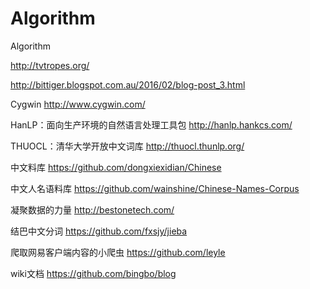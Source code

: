 # Algorithm
Algorithm



http://tvtropes.org/



http://bittiger.blogspot.com.au/2016/02/blog-post_3.html



Cygwin		http://www.cygwin.com/



HanLP：面向生产环境的自然语言处理工具包		http://hanlp.hankcs.com/



THUOCL：清华大学开放中文词库		http://thuocl.thunlp.org/



中文料库			https://github.com/dongxiexidian/Chinese



中文人名语料库		https://github.com/wainshine/Chinese-Names-Corpus



凝聚数据的力量		http://bestonetech.com/



结巴中文分词			https://github.com/fxsjy/jieba



爬取网易客户端内容的小爬虫		https://github.com/leyle



wiki文档					https://github.com/bingbo/blog